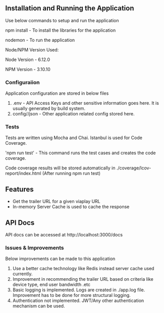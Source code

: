 ## Installation and Running the Application

Use below commands to setup and run the application

npm install - To install the libraries for the application

nodemon - To run the application

Node/NPM Version Used:

Node Version  - 6.12.0

NPM Version   - 3.10.10

### Configuraiion

Application configuration are stored in below files

1) .env - API Access Keys and other sensitive information goes here. It is usually generated by build system.
2) config/<Environment>/json - Other application related config stored here.

### Tests

Tests are written using Mocha and Chai.  Istanbul is used for Code Coverage.

'npm run test' - This command runs the test cases and creates the code coverage.

Code coverage results will be stored automatically in ./coverage/lcov-report/index.html (After running npm run test)

## Features

  *  Get the trailer URL for a given viaplay URL
  *  In-memory Server Cache is used to cache the response


## API Docs

 API docs can be accessed at
  http://localhost:3000/docs


###   Issues  & Improvements

Below improvements can be made to this application
1) Use a better cache technology like Redis instead server cache used currently.
2) Improvement in recommending the trailer URL based on  criteria like device type, end user bandwidth .etc
3) Basic logging is implemented. Logs are created in ./app.log file. Improvement has to be done for more structural logging.
4) Authentication not implemented. JWT/Any other authentication mechanism can be used.
